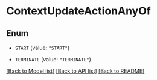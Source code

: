 # ContextUpdateActionAnyOf

## Enum


* `START` (value: `"START"`)

* `TERMINATE` (value: `"TERMINATE"`)


[[Back to Model list]](../README.md#documentation-for-models) [[Back to API list]](../README.md#documentation-for-api-endpoints) [[Back to README]](../README.md)


